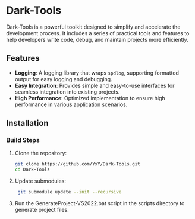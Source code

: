 # Dark-Tools

Dark-Tools is a powerful toolkit designed to simplify and accelerate the development process. It includes a series of practical tools and features to help developers write code, debug, and maintain projects more efficiently.

## Features

- **Logging**: A logging library that wraps `spdlog`, supporting formatted output for easy logging and debugging.
- **Easy Integration**: Provides simple and easy-to-use interfaces for seamless integration into existing projects.
- **High Performance**: Optimized implementation to ensure high performance in various application scenarios.

## Installation

### Build Steps

1. Clone the repository:

   ```sh
   git clone https://github.com/YxY/Dark-Tools.git
   cd Dark-Tools

2. Update submodules:

   ```sh
    git submodule update --init --recursive

3. Run the GenerateProject-VS2022.bat script in the scripts directory to generate project files.